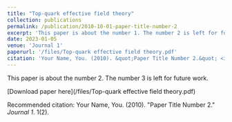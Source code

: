 ```yaml
---
title: "Top-quark effective field theory"
collection: publications
permalink: /publication/2010-10-01-paper-title-number-2
excerpt: 'This paper is about the number 1. The number 2 is left for future work.'
date: 2023-01-05
venue: 'Journal 1'
paperurl: '/files/Top-quark effective field theory.pdf'
citation: 'Your Name, You. (2010). &quot;Paper Title Number 2.&quot; <i>Journal 1</i>. 1(2).'
---
```

This paper is about the number 2. The number 3 is left for future work.

[Download paper here](/files/Top-quark effective field theory.pdf)

Recommended citation: Your Name, You. (2010). "Paper Title Number 2." <i>Journal 1</i>. 1(2).

